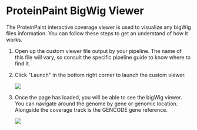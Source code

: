 # ProteinPaint BigWig Viewer

The ProteinPaint interactive coverage viewer is used to visualize any
bigWig files information. You can follow these steps to get an
understand of how it works.

1.  Open up the custom viewer file output by your pipeline. The name of
    this file will vary, so consult the specific pipeline guide to know
    where to find it.
2.  Click "Launch" in the bottom right corner to launch the custom
    viewer.

    ![](../../images/guides/visualizations/bigwig_viewer_startup.png)

3.  Once the page has loaded, you will be able to see the bigWig viewer.
    You can navigate around the genome by gene or genomic location.
    Alongside the coverage track is the GENCODE gene reference.

    ![](../../images/guides/visualizations/bigwig_detail.png)

